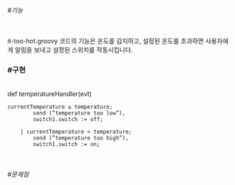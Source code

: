 <h6>#기능</h6>
<br/>
it-too-hot.groovy 코드의 기능은 온도를 감지하고, 설정된 온도를 초과하면 사용자에게 알림을 보내고 설정된 스위치를 작동시킵니다.
<br/>
<h3>#구현</h3>
<br/>
def temperatureHandler(evt) 

```
currentTemperature ≥ temperature;
		send (”temperature too low”),
		switch1.switch := off;

	| currentTemperature < temperature;
		send (”temperature too high”),
		switch1.switch := on;
```
<br/>
<h6>#문제점</h6>

